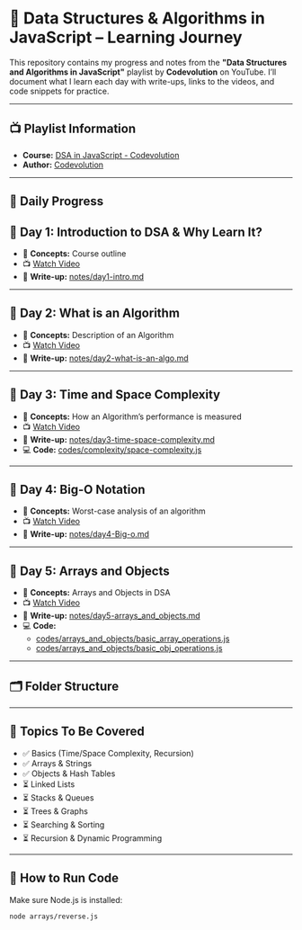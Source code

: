 # 📘 Data Structures & Algorithms in JavaScript – Learning Journey

This repository contains my progress and notes from the **"Data Structures and Algorithms in JavaScript"** playlist by **Codevolution** on YouTube. I’ll document what I learn each day with write-ups, links to the videos, and code snippets for practice.

---

## 📺 Playlist Information

- **Course:** [DSA in JavaScript - Codevolution](https://youtube.com/playlist?list=PLC3y8-rFHvwjPxNAKvZpdnsr41E0fCMMP)
- **Author:** [Codevolution](https://www.youtube.com/@Codevolution)

---

## 📅 Daily Progress

## 📌 Day 1: Introduction to DSA & Why Learn It?

- 🧠 **Concepts:** Course outline  
- 📺 [Watch Video](https://youtu.be/tT9k_3g9rGk?si=6Z5TAxH8Cvle7ap9)  
- 📝 **Write-up:** [notes/day1-intro.md](https://github.com/techrook/Learning_DSA_Javascript/blob/main/notes/day1-intro.md)

---

## 📌 Day 2: What is an Algorithm

- 🧠 **Concepts:** Description of an Algorithm  
- 📺 [Watch Video](https://youtu.be/vVYG8TNN7hg?si=166JKhM944Dpgetv)  
- 📝 **Write-up:** [notes/day2-what-is-an-algo.md](https://github.com/techrook/Learning_DSA_Javascript/blob/main/notes/day2-what-is-an-algo.md)

---

## 📌 Day 3: Time and Space Complexity

- 🧠 **Concepts:** How an Algorithm’s performance is measured  
- 📺 [Watch Video](https://youtu.be/Fo2Qnw5pMGo?si=ZHuu80snvFhWhO7s)  
- 📝 **Write-up:** [notes/day3-time-space-complexity.md](https://github.com/techrook/Learning_DSA_Javascript/blob/main/notes/day3-time-space-complexity.md)  
- 💻 **Code:** [codes/complexity/space-complexity.js](https://github.com/techrook/Learning_DSA_Javascript/blob/main/codes/complexity/space-complexity.js)

---

## 📌 Day 4: Big-O Notation

- 🧠 **Concepts:** Worst-case analysis of an algorithm  
- 📺 [Watch Video](https://youtu.be/3yUuo7TqMW8?si=vUrb675tTZ_puALW)  
- 📝 **Write-up:** [notes/day4-Big-o.md](https://github.com/techrook/Learning_DSA_Javascript/blob/main/notes/day4-Big-o.md)

---

## 📌 Day 5: Arrays and Objects

- 🧠 **Concepts:** Arrays and Objects in DSA  
- 📺 [Watch Video](https://youtu.be/tQjd29Rmo_A?si=k1mhu-ml3GBvKE3t)  
- 📝 **Write-up:** [notes/day5-arrays_and_objects.md](https://github.com/techrook/Learning_DSA_Javascript/blob/main/notes/day5-arrays_and_objects.md)  
- 💻 **Code:**  
  - [codes/arrays_and_objects/basic_array_operations.js](https://github.com/techrook/Learning_DSA_Javascript/blob/main/codes/arrays_and_objects/basic_array_operations.js)  
  - [codes/arrays_and_objects/basic_obj_operations.js](https://github.com/techrook/Learning_DSA_Javascript/blob/main/codes/arrays_and_objects/basic_obj_operations.js)

---

<!-- ---
### 📌 Day 6: Objects
- 🧠 **Concepts:** Key-value pairs, Hash tables, Maps
- 📺 [Watch Video](https://youtu.be/tQjd29Rmo_A?si=k1mhu-ml3GBvKE3t)
- 📝 **Write-up:** `notes/day6-objects.md`
- 💻 **Code:** `objects/frequencyCounter.js`

---

### 📌 Day 7: Linked List - Theory & Implementation
- 🧠 **Concepts:** Nodes, Head/Tail, Traversal, Insertion, Deletion
- 📺 [Watch Video](https://youtu.be/nquZKh7cT4M?si=Fht1kRoU8aFMPDKP)
- 📝 **Write-up:** `notes/day7-linked-list.md`
- 💻 **Code:** `linked-list/singlyLinkedList.js`

--- -->

## 🗂️ Folder Structure


---

## 🧠 Topics To Be Covered

- ✅ Basics (Time/Space Complexity, Recursion)
- ✅ Arrays & Strings
- ✅ Objects & Hash Tables
- ⏳ Linked Lists
- ⏳ Stacks & Queues
- ⏳ Trees & Graphs
- ⏳ Searching & Sorting
- ⏳ Recursion & Dynamic Programming

---

## 🏃 How to Run Code

Make sure Node.js is installed:

```bash
node arrays/reverse.js
